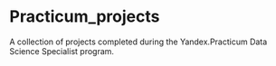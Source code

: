 # Practicum_projects
A collection of projects completed during the Yandex.Practicum Data Science Specialist program.
